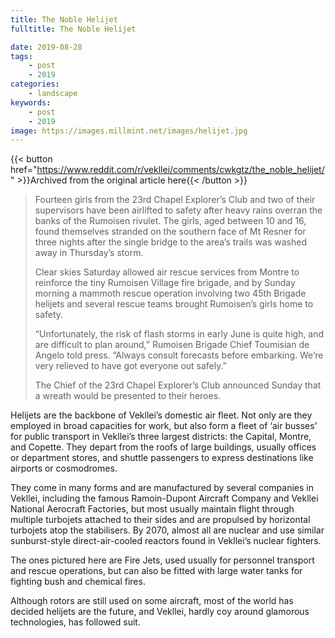 ```yaml
---
title: The Noble Helijet
fulltitle: The Noble Helijet

date: 2019-08-28
tags:
    - post
    - 2019
categories:
    - landscape
keywords:
    - post
    - 2019
image: https://images.millmint.net/images/helijet.jpg
---
```

{{< button href="https://www.reddit.com/r/vekllei/comments/cwkgtz/the_noble_helijet/" >}}Archived from the original article here{{< /button >}}

>Fourteen girls from the 23rd Chapel Explorer’s Club and two of their supervisors have been airlifted to safety after heavy rains overran the banks of the Rumoisen rivulet. The girls, aged between 10 and 16, found themselves stranded on the southern face of Mt Resner for three nights after the single bridge to the area’s trails was washed away in Thursday’s storm.
>
>Clear skies Saturday allowed air rescue services from Montre to reinforce the tiny Rumoisen Village fire brigade, and by Sunday morning a mammoth rescue operation involving two 45th Brigade helijets and several rescue teams brought Rumoisen’s girls home to safety.
>
>“Unfortunately, the risk of flash storms in early June is quite high, and are difficult to plan around,” Rumoisen Brigade Chief Toumisian de Angelo told press. “Always consult forecasts before embarking. We’re very relieved to have got everyone out safely.”
>
>The Chief of the 23rd Chapel Explorer’s Club announced Sunday that a wreath would be presented to their heroes.

Helijets are the backbone of Vekllei’s domestic air fleet. Not only are they employed in broad capacities for work, but also form a fleet of ‘air busses’ for public transport in Vekllei’s three largest districts: the Capital, Montre, and Copette. They depart from the roofs of large buildings, usually offices or department stores, and shuttle passengers to express destinations like airports or cosmodromes.

They come in many forms and are manufactured by several companies in Vekllei, including the famous Ramoin-Dupont Aircraft Company and Vekllei National Aerocraft Factories, but most usually maintain flight through multiple turbojets attached to their sides and are propulsed by horizontal turbojets atop the stabilisers. By 2070, almost all are nuclear and use similar sunburst-style direct-air-cooled reactors found in Vekllei’s nuclear fighters.

The ones pictured here are Fire Jets, used usually for personnel transport and rescue operations, but can also be fitted with large water tanks for fighting bush and chemical fires.

Although rotors are still used on some aircraft, most of the world has decided helijets are the future, and Vekllei, hardly coy around glamorous technologies, has followed suit.
